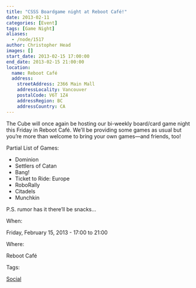 ```yaml
---
title: "CSSS Boardgame night at Reboot Café!"
date: 2013-02-11
categories: [Event]
tags: [Game Night]
aliases:
  - /node/1517
author: Christopher Head
images: []
start_date: 2013-02-15 17:00:00
end_date: 2013-02-15 21:00:00
location:
  name: Reboot Café
  address:
    streetAddress: 2366 Main Mall
    addressLocality: Vancouver
    postalCode: V6T 1Z4
    addressRegion: BC
    addressCountry: CA
---
```


The Cube will once again be hosting our bi-weekly board/card game night this Friday in Reboot Café. We’ll be providing some games as usual but you’re more than welcome to bring your own games—and friends, too!

Partial List of Games:
- Dominion
- Settlers of Catan
- Bang!
- Ticket to Ride: Europe
- RoboRally
- Citadels
- Munchkin

P.S. rumor has it there’ll be snacks…

When: 

Friday, February 15, 2013 - 17:00 to 21:00

Where: 

Reboot Café

Tags: 

[Social](/social)
